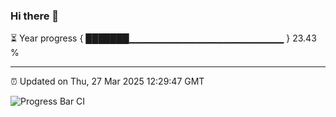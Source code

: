 ### Hi there 👋

⏳ Year progress { ███████▁▁▁▁▁▁▁▁▁▁▁▁▁▁▁▁▁▁▁▁▁▁▁ } 23.43 %

---

⏰ Updated on Thu, 27 Mar 2025 12:29:47 GMT

![Progress Bar CI](https://github.com/liununu/liununu/workflows/Progress%20Bar%20CI/badge.svg)
